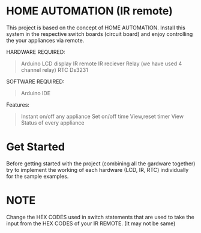 # HOME AUTOMATION (IR remote)
This project is based on the concept of HOME AUTOMATION.
Install this system in the respective switch boards (circuit board) and enjoy controlling the your appliances via remote.

HARDWARE REQUIRED:
  > Arduino
  > LCD display 
  > IR remote
  > IR reciever
  > Relay (we have used 4 channel relay)
  > RTC Ds3231
  
SOFTWARE REQUIRED:
  > Arduino IDE
  
 Features:
  > Instant on/off any appliance
  > Set on/off time
  > View,reset timer 
  > View Status of every appliance
  
# Get Started
Before getting started with the project (combining all the gardware together) try to implement the working of each hardware (LCD, IR, RTC) individually for the sample examples.

# NOTE
Change the HEX CODES used in switch statements that are used to take the input from the HEX CODES of your IR REMOTE.
(It may not be same)
